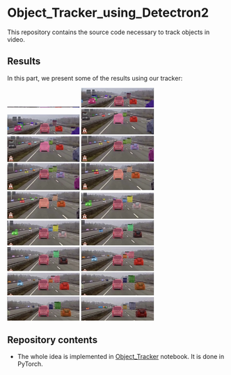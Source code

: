 # Object_Tracker_using_Detectron2
This repository contains the source code necessary to track objects in video.

## Results
In this part, we present some of the results using our tracker:
<p float="left">
  <img src="images/C_0.png" height="2 cm" width="33%" />
  <img src="images/C_1.png" width="33%" />
  <img src="images/C_2.png" width="33%" />
  <img src="images/C_3.png" width="33%" />
  <img src="images/C_4.png" width="33%" />
  <img src="images/C_5.png" width="33%" />
  <img src="images/C_6.png" width="33%" />
  <img src="images/C_7.png" width="33%" />
  <img src="images/C_8.png" width="33%" />
  <img src="images/C_9.png" width="33%" />
  <img src="images/C_10.png" width="33%" />
  <img src="images/C_11.png" width="33%" />
  <img src="images/C_12.png" width="33%" />
  <img src="images/C_13.png" width="33%" />
  <img src="images/C_14.png" width="33%" />
  <img src="images/C_15.png" width="33%" />
  <img src="images/C_16.png" width="33%" />
  <img src="images/C_17.png" width="33%" />
</p>

## Repository contents
* The whole idea is implemented in [Object_Tracker](Object_Tracker.ipynb) notebook. It is done in PyTorch. 
